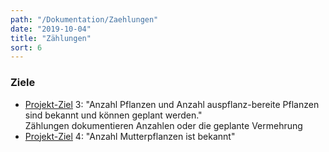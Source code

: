 ```yaml
---
path: "/Dokumentation/Zaehlungen"
date: "2019-10-04"
title: "Zählungen"
sort: 6
---
```


### Ziele
- [Projekt-Ziel](/Dokumentation/Ziele) 3: "Anzahl Pflanzen und Anzahl auspflanz-bereite Pflanzen sind bekannt und können geplant werden."<br/>
  Zählungen dokumentieren Anzahlen oder die geplante Vermehrung
- [Projekt-Ziel](/Dokumentation/Ziele) 4: "Anzahl Mutterpflanzen ist bekannt"
